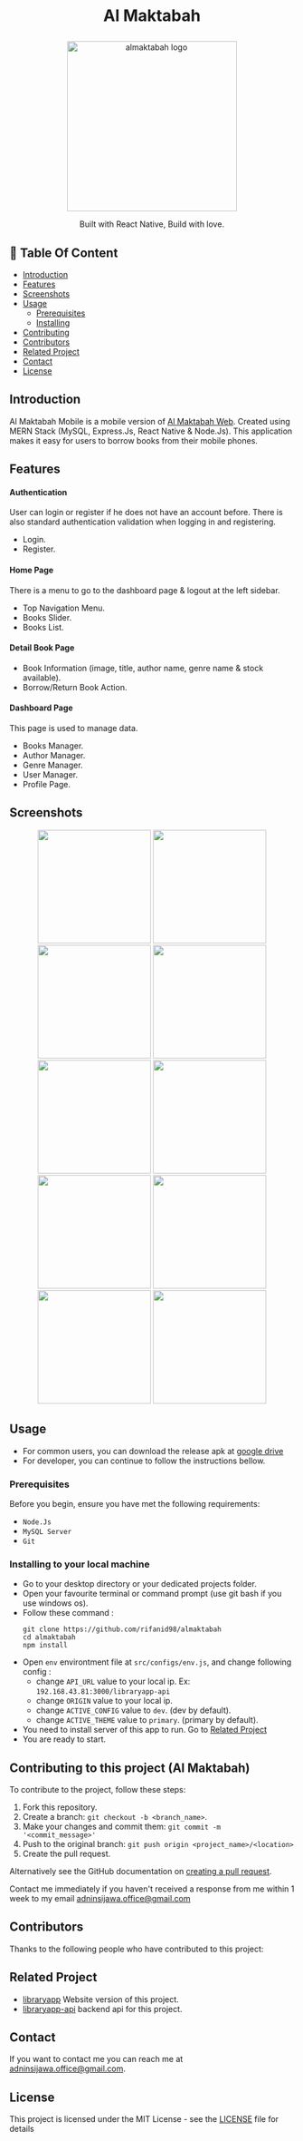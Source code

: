 # <p align="center">Al Maktabah</p>

<p align="center">
  <image src="https://github.com/rifanid98/almaktabah/blob/master/src/assets/images/logo.png" width="300" alt="almaktabah logo">
</p>
<p align="center">
  Built with React Native, Build with love.
</p>

## :memo: Table Of Content

- [Introduction](#introduction)
- [Features](#features)
- [Screenshots](#screenshots)
- [Usage](#usage)
  - [Prerequisites](#prerequisites)
  - [Installing](#installing-to-your-local-machine)
- [Contributing](#contributing-to-this-project)
- [Contributors](#contributors)
- [Related Project](#related-project)
- [Contact](#contact)
- [License](#license)

## Introduction

Al Maktabah Mobile is a mobile version of [Al Maktabah Web](https://github.com/rifanid98/libraryapp). Created using MERN Stack (MySQL, Express.Js, React Native & Node.Js). This application makes it easy for users to borrow books from their mobile phones.

## Features

#### Authentication

User can login or register if he does not have an account before. There is also standard authentication validation when logging in and registering.

- Login.
- Register.

#### Home Page

There is a menu to go to the dashboard page & logout at the left sidebar.

- Top Navigation Menu.
- Books Slider.
- Books List.

#### Detail Book Page

- Book Information (image, title, author name, genre name & stock available).
- Borrow/Return Book Action.

#### Dashboard Page

This page is used to manage data.

- Books Manager.
- Author Manager.
- Genre Manager.
- User Manager.
- Profile Page.

## Screenshots

<div align="center">
    <img width="200" src="https://github.com/rifanid98/almaktabah/blob/develop/screenshots/splash.jpg">   
    <img width="200" src="https://github.com/rifanid98/almaktabah/blob/develop/screenshots/onboard.jpg">
    <img width="200" src="https://github.com/rifanid98/almaktabah/blob/develop/screenshots/login.jpg">
    <img width="200" src="https://github.com/rifanid98/almaktabah/blob/develop/screenshots/signup.jpg">   
</div>
<div align="center">
    <img width="200" src="https://github.com/rifanid98/almaktabah/blob/develop/screenshots/home.jpg">
    <img width="200" src="https://github.com/rifanid98/almaktabah/blob/develop/screenshots/detail.jpg">
    <img width="200" src="https://github.com/rifanid98/almaktabah/blob/develop/screenshots/search.jpg">   
    <img width="200" src="https://github.com/rifanid98/almaktabah/blob/develop/screenshots/categories.jpg">   
</div>
<div align="center">
    <img width="200" src="https://github.com/rifanid98/almaktabah/blob/develop/screenshots/manager.jpg">   
    <img width="200" src="https://github.com/rifanid98/almaktabah/blob/develop/screenshots/profile.jpg">   
</div>

## Usage

- For common users, you can download the release apk at [google drive](https://drive.google.com/file/d/1O9phPZfWu4-hGVL1tgrUreyJmci8TzKc/view?usp=sharing)
- For developer, you can continue to follow the instructions bellow.

### Prerequisites

Before you begin, ensure you have met the following requirements:

- `Node.Js`
- `MySQL Server`
- `Git`

### Installing to your local machine

- Go to your desktop directory or your dedicated projects folder.
- Open your favourite terminal or command prompt (use git bash if you use windows os).
- Follow these command :
  ```
  git clone https://github.com/rifanid98/almaktabah
  cd almaktabah
  npm install
  ```
- Open `env` environtment file at `src/configs/env.js`, and change following config :
  - change `API_URL` value to your local ip. Ex: `192.168.43.81:3000/libraryapp-api`
  - change `ORIGIN` value to your local ip.
  - change `ACTIVE_CONFIG` value to `dev`. (dev by default).
  - change `ACTIVE_THEME` value to `primary`. (primary by default).
- You need to install server of this app to run. Go to [Related Project](#related-project)
- You are ready to start.

## Contributing to this project (Al Maktabah)

To contribute to the project, follow these steps:

1. Fork this repository.
2. Create a branch: `git checkout -b <branch_name>`.
3. Make your changes and commit them: `git commit -m '<commit_message>'`
4. Push to the original branch: `git push origin <project_name>/<location>`
5. Create the pull request.

Alternatively see the GitHub documentation on [creating a pull request](https://help.github.com/en/github/collaborating-with-issues-and-pull-requests/creating-a-pull-request).

Contact me immediately if you haven't received a response from me within 1 week to my email [adninsijawa.office@gmail.com]()

## Contributors

Thanks to the following people who have contributed to this project:

## Related Project

- [libraryapp](https://github.com/rifanid98/libraryapp) Website version of this project.
- [libraryapp-api](https://github.com/rifanid98/libraryapp-api) backend api for this project.

## Contact

If you want to contact me you can reach me at <adninsijawa.office@gmail.com>.

## License

This project is licensed under the MIT License - see the [LICENSE](https://github.com/rifanid98/almaktabah/blob/master/LICENSE) file for details
